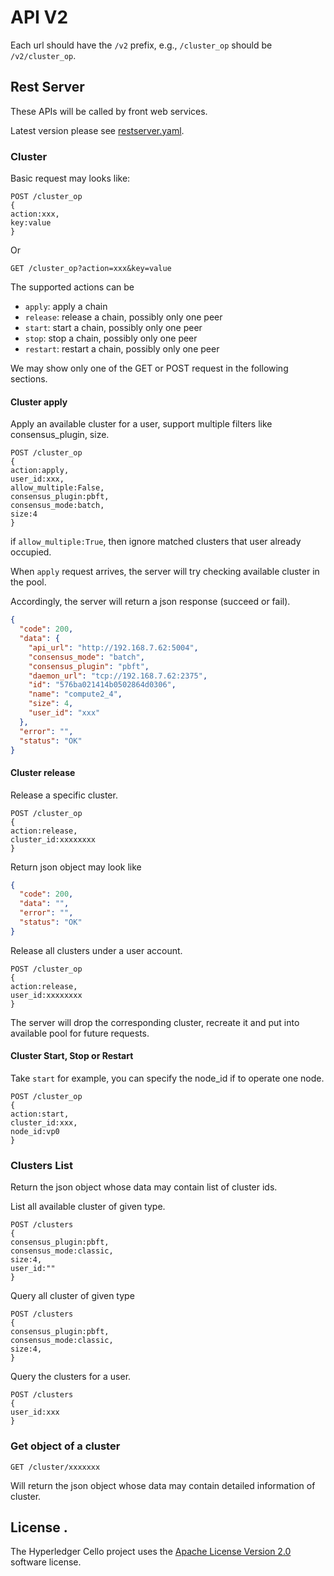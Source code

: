 # API V2

Each url should have the `/v2` prefix, e.g., `/cluster_op` should be `/v2/cluster_op`.

## Rest Server
These APIs will be called by front web services.

Latest version please see [restserver.yaml](restserver.yaml).

### Cluster

Basic request may looks like:

```
POST /cluster_op
{
action:xxx,
key:value
}
```

Or

```
GET /cluster_op?action=xxx&key=value
```

The supported actions can be
* `apply`: apply a chain
* `release`: release a chain, possibly only one peer
* `start`: start a chain, possibly only one peer
* `stop`: stop a chain, possibly only one peer
* `restart`: restart a chain, possibly only one peer

We may show only one of the GET or POST request in the following sections.

#### Cluster apply

Apply an available cluster for a user, support multiple filters like consensus_plugin, size.

```
POST /cluster_op
{
action:apply,
user_id:xxx,
allow_multiple:False,
consensus_plugin:pbft,
consensus_mode:batch,
size:4
}
```

if `allow_multiple:True`, then ignore matched clusters that user already occupied.

When `apply` request arrives, the server will try checking  available cluster in the pool.

Accordingly, the server will return a json response (succeed or fail).

```json
{
  "code": 200,
  "data": {
    "api_url": "http://192.168.7.62:5004",
    "consensus_mode": "batch",
    "consensus_plugin": "pbft",
    "daemon_url": "tcp://192.168.7.62:2375",
    "id": "576ba021414b0502864d0306",
    "name": "compute2_4",
    "size": 4,
    "user_id": "xxx"
  },
  "error": "",
  "status": "OK"
}
```

#### Cluster release

Release a specific cluster.

```
POST /cluster_op
{
action:release,
cluster_id:xxxxxxxx
}
```

Return json object may look like

```json
{
  "code": 200,
  "data": "",
  "error": "",
  "status": "OK"
}
```

Release all clusters under a user account.

```
POST /cluster_op
{
action:release,
user_id:xxxxxxxx
}
```

The server will drop the corresponding cluster, recreate it and put into available pool for future requests.

#### Cluster Start, Stop or Restart

Take `start` for example, you can specify the node_id if to operate one node.

```
POST /cluster_op
{
action:start,
cluster_id:xxx,
node_id:vp0
}
```

### Clusters List

Return the json object whose data may contain list of cluster ids.

List all available cluster of given type.

```
POST /clusters
{
consensus_plugin:pbft,
consensus_mode:classic,
size:4,
user_id:""
}
```

Query all cluster of given type

```
POST /clusters
{
consensus_plugin:pbft,
consensus_mode:classic,
size:4,
}
```

Query the clusters for a user.

```
POST /clusters
{
user_id:xxx
}
```

### Get object of a cluster

```
GET /cluster/xxxxxxx
```

Will return the json object whose data may contain detailed information of cluster.

## License <a name="license"></a>.
The Hyperledger Cello project uses the [Apache License Version 2.0](LICENSE) software license.